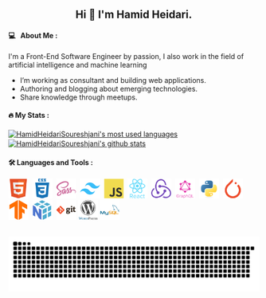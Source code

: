 <div id="header" align="center">
  <h2> Hi 👋 I'm Hamid Heidari.</h2>
</div>

#### 💻 &nbsp; About Me :
I'm a Front-End Software Engineer by passion, I also work in the field of artificial intelligence and machine learning
- I’m working as consultant and building web applications.
- Authoring and blogging about emerging technologies.
- Share knowledge through meetups.

#### :fire: My Stats :

<a href="https://github.com/HamidHeidariSoureshjani">
  <img align="center" src="https://github-readme-stats.vercel.app/api/top-langs/?username=HamidHeidariSoureshjani&theme=light&count_private=true&layout=compact" width="205" alt="HamidHeidariSoureshjani's most used languages" />
</a>
<a href="https://github.com/HamidHeidariSoureshjani">
 <img align="center" src="https://github-readme-stats.vercel.app/api?username=HamidHeidariSoureshjani&show_icons=true&theme=light&line_height=27&include_all_commits=true&count_private=true&hide=issues,prs,contribs" width="350" alt="HamidHeidariSoureshjani's github stats"/>
</a>

#### :hammer_and_wrench: Languages and Tools :
<div>
  <img src="https://github.com/devicons/devicon/blob/master/icons/html5/html5-original.svg" title="HTML5" alt="HTML" width="40" height="40"/>&nbsp;
  <img src="https://github.com/devicons/devicon/blob/master/icons/css3/css3-plain-wordmark.svg"  title="CSS3" alt="CSS" width="40" height="40"/>&nbsp;
  <img src="https://github.com/devicons/devicon/blob/master/icons/sass/sass-original.svg"  title="CSS3" alt="CSS" width="40" height="40"/>&nbsp;
  <img src="https://github.com/devicons/devicon/blob/master/icons/tailwindcss/tailwindcss-plain.svg"  title="CSS3" alt="CSS" width="40" height="40"/>&nbsp;
  <img src="https://github.com/devicons/devicon/blob/master/icons/javascript/javascript-original.svg" title="JavaScript" alt="JavaScript" width="40" height="40"/>&nbsp;
  <img src="https://github.com/devicons/devicon/blob/master/icons/react/react-original-wordmark.svg" title="React" alt="React" width="40" height="40"/>&nbsp;
  <img src="https://github.com/devicons/devicon/blob/master/icons/redux/redux-original.svg" title="Redux" alt="Redux " width="40" height="40"/>&nbsp;
  <img src="https://github.com/devicons/devicon/blob/master/icons/graphql/graphql-plain-wordmark.svg" title="GraphQL" alt="GraphQL" width="40" height="40"/>&nbsp;
  <img src="https://github.com/devicons/devicon/blob/master/icons/python/python-original.svg" title="NodeJS" alt="NodeJS" width="40" height="40"/>&nbsp;
  <img src="https://github.com/devicons/devicon/blob/master/icons/pytorch/pytorch-original.svg" title="NodeJS" alt="NodeJS" width="40" height="40"/>&nbsp;
  <img src="https://github.com/devicons/devicon/blob/master/icons/tensorflow/tensorflow-original.svg" title="NodeJS" alt="NodeJS" width="40" height="40"/>&nbsp;
  <img src="https://github.com/devicons/devicon/blob/master/icons/numpy/numpy-original.svg" title="NodeJS" alt="NodeJS" width="40" height="40"/>&nbsp;
  <img src="https://github.com/devicons/devicon/blob/master/icons/git/git-original-wordmark.svg" title="Git" **alt="Git" width="40" height="40"/>
  <img src="https://github.com/devicons/devicon/blob/master/icons/wordpress/wordpress-original.svg" title="Git" **alt="Git" width="40" height="40"/>
  <img src="https://github.com/devicons/devicon/blob/master/icons/mysql/mysql-original-wordmark.svg" title="MySQL"  alt="MySQL" width="40" height="40"/>&nbsp;
</div>
<br>

![Snake animation](https://github.com/HamidHeidariSoureshjani/Snake/blob/main/github-contribution-grid-snake.svg)

<br>
